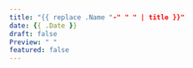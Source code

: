 ```yaml
---
title: "{{ replace .Name "-" " " | title }}"
date: {{ .Date }}
draft: false
Preview: " "
featured: false
---
```

